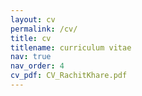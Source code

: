 ```yaml
---
layout: cv
permalink: /cv/
title: cv
titlename: curriculum vitae
nav: true
nav_order: 4
cv_pdf: CV_RachitKhare.pdf
---
```

